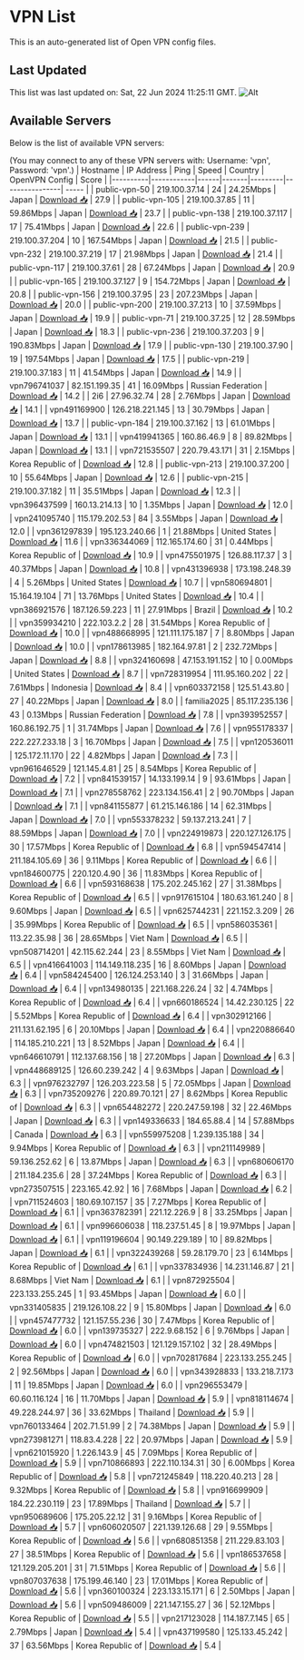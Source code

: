 # VPN List

This is an auto-generated list of Open VPN config files.

## Last Updated

This list was last updated on: Sat, 22 Jun 2024 11:25:11 GMT.
![Alt](https://repobeats.axiom.co/api/embed/186b98318ef1479477931607c1ad7d823f12451f.svg "Repobeats analytics image")

## Available Servers

Below is the list of available VPN servers:

(You may connect to any of these VPN servers with: Username: 'vpn', Password: 'vpn'.)
| Hostname | IP Address | Ping | Speed | Country | OpenVPN Config | Score |
|----------|------------|------|-------|---------|----------------| ----- |
| public-vpn-50 | 219.100.37.14 | 24 | 24.25Mbps | Japan | [Download 📥](./configs/server_0_JP.ovpn) | 27.9 |
| public-vpn-105 | 219.100.37.85 | 11 | 59.86Mbps | Japan | [Download 📥](./configs/server_1_JP.ovpn) | 23.7 |
| public-vpn-138 | 219.100.37.117 | 17 | 75.41Mbps | Japan | [Download 📥](./configs/server_2_JP.ovpn) | 22.6 |
| public-vpn-239 | 219.100.37.204 | 10 | 167.54Mbps | Japan | [Download 📥](./configs/server_3_JP.ovpn) | 21.5 |
| public-vpn-232 | 219.100.37.219 | 17 | 21.98Mbps | Japan | [Download 📥](./configs/server_4_JP.ovpn) | 21.4 |
| public-vpn-117 | 219.100.37.61 | 28 | 67.24Mbps | Japan | [Download 📥](./configs/server_5_JP.ovpn) | 20.9 |
| public-vpn-165 | 219.100.37.127 | 9 | 154.72Mbps | Japan | [Download 📥](./configs/server_6_JP.ovpn) | 20.8 |
| public-vpn-156 | 219.100.37.95 | 23 | 207.23Mbps | Japan | [Download 📥](./configs/server_7_JP.ovpn) | 20.0 |
| public-vpn-200 | 219.100.37.213 | 10 | 37.59Mbps | Japan | [Download 📥](./configs/server_8_JP.ovpn) | 19.9 |
| public-vpn-71 | 219.100.37.25 | 12 | 28.59Mbps | Japan | [Download 📥](./configs/server_9_JP.ovpn) | 18.3 |
| public-vpn-236 | 219.100.37.203 | 9 | 190.83Mbps | Japan | [Download 📥](./configs/server_10_JP.ovpn) | 17.9 |
| public-vpn-130 | 219.100.37.90 | 19 | 197.54Mbps | Japan | [Download 📥](./configs/server_11_JP.ovpn) | 17.5 |
| public-vpn-219 | 219.100.37.183 | 11 | 41.54Mbps | Japan | [Download 📥](./configs/server_12_JP.ovpn) | 14.9 |
| vpn796741037 | 82.151.199.35 | 41 | 16.09Mbps | Russian Federation | [Download 📥](./configs/server_13_RU.ovpn) | 14.2 |
| 2i6 | 27.96.32.74 | 28 | 2.76Mbps | Japan | [Download 📥](./configs/server_14_JP.ovpn) | 14.1 |
| vpn491169900 | 126.218.221.145 | 13 | 30.79Mbps | Japan | [Download 📥](./configs/server_15_JP.ovpn) | 13.7 |
| public-vpn-184 | 219.100.37.162 | 13 | 61.01Mbps | Japan | [Download 📥](./configs/server_16_JP.ovpn) | 13.1 |
| vpn419941365 | 160.86.46.9 | 8 | 89.82Mbps | Japan | [Download 📥](./configs/server_17_JP.ovpn) | 13.1 |
| vpn721535507 | 220.79.43.171 | 31 | 2.15Mbps | Korea Republic of | [Download 📥](./configs/server_18_KR.ovpn) | 12.8 |
| public-vpn-213 | 219.100.37.200 | 10 | 55.64Mbps | Japan | [Download 📥](./configs/server_19_JP.ovpn) | 12.6 |
| public-vpn-215 | 219.100.37.182 | 11 | 35.51Mbps | Japan | [Download 📥](./configs/server_20_JP.ovpn) | 12.3 |
| vpn396437599 | 160.13.214.13 | 10 | 1.35Mbps | Japan | [Download 📥](./configs/server_21_JP.ovpn) | 12.0 |
| vpn241095740 | 115.179.202.53 | 84 | 3.55Mbps | Japan | [Download 📥](./configs/server_22_JP.ovpn) | 12.0 |
| vpn361297839 | 195.123.240.66 | 1 | 21.88Mbps | United States | [Download 📥](./configs/server_23_US.ovpn) | 11.6 |
| vpn336344069 | 112.165.174.60 | 31 | 0.44Mbps | Korea Republic of | [Download 📥](./configs/server_24_KR.ovpn) | 10.9 |
| vpn475501975 | 126.88.117.37 | 3 | 40.37Mbps | Japan | [Download 📥](./configs/server_25_JP.ovpn) | 10.8 |
| vpn431396938 | 173.198.248.39 | 4 | 5.26Mbps | United States | [Download 📥](./configs/server_26_US.ovpn) | 10.7 |
| vpn580694801 | 15.164.19.104 | 71 | 13.76Mbps | United States | [Download 📥](./configs/server_27_US.ovpn) | 10.4 |
| vpn386921576 | 187.126.59.223 | 11 | 27.91Mbps | Brazil | [Download 📥](./configs/server_28_BR.ovpn) | 10.2 |
| vpn359934210 | 222.103.2.2 | 28 | 31.54Mbps | Korea Republic of | [Download 📥](./configs/server_29_KR.ovpn) | 10.0 |
| vpn488668995 | 121.111.175.187 | 7 | 8.80Mbps | Japan | [Download 📥](./configs/server_30_JP.ovpn) | 10.0 |
| vpn178613985 | 182.164.97.81 | 2 | 232.72Mbps | Japan | [Download 📥](./configs/server_31_JP.ovpn) | 8.8 |
| vpn324160698 | 47.153.191.152 | 10 | 0.00Mbps | United States | [Download 📥](./configs/server_32_US.ovpn) | 8.7 |
| vpn728319954 | 111.95.160.202 | 22 | 7.61Mbps | Indonesia | [Download 📥](./configs/server_33_ID.ovpn) | 8.4 |
| vpn603372158 | 125.51.43.80 | 27 | 40.22Mbps | Japan | [Download 📥](./configs/server_34_JP.ovpn) | 8.0 |
| familia2025 | 85.117.235.136 | 43 | 0.13Mbps | Russian Federation | [Download 📥](./configs/server_35_RU.ovpn) | 7.8 |
| vpn393952557 | 160.86.192.75 | 1 | 31.74Mbps | Japan | [Download 📥](./configs/server_36_JP.ovpn) | 7.6 |
| vpn955178337 | 222.227.233.18 | 3 | 16.70Mbps | Japan | [Download 📥](./configs/server_37_JP.ovpn) | 7.5 |
| vpn120536011 | 125.172.11.170 | 22 | 4.82Mbps | Japan | [Download 📥](./configs/server_38_JP.ovpn) | 7.3 |
| vpn961646529 | 121.145.4.81 | 25 | 8.54Mbps | Korea Republic of | [Download 📥](./configs/server_39_KR.ovpn) | 7.2 |
| vpn841539157 | 14.133.199.14 | 9 | 93.61Mbps | Japan | [Download 📥](./configs/server_40_JP.ovpn) | 7.1 |
| vpn278558762 | 223.134.156.41 | 2 | 90.70Mbps | Japan | [Download 📥](./configs/server_41_JP.ovpn) | 7.1 |
| vpn841155877 | 61.215.146.186 | 14 | 62.31Mbps | Japan | [Download 📥](./configs/server_42_JP.ovpn) | 7.0 |
| vpn553378232 | 59.137.213.241 | 7 | 88.59Mbps | Japan | [Download 📥](./configs/server_43_JP.ovpn) | 7.0 |
| vpn224919873 | 220.127.126.175 | 30 | 17.57Mbps | Korea Republic of | [Download 📥](./configs/server_44_KR.ovpn) | 6.8 |
| vpn594547414 | 211.184.105.69 | 36 | 9.11Mbps | Korea Republic of | [Download 📥](./configs/server_45_KR.ovpn) | 6.6 |
| vpn184600775 | 220.120.4.90 | 36 | 11.83Mbps | Korea Republic of | [Download 📥](./configs/server_46_KR.ovpn) | 6.6 |
| vpn593168638 | 175.202.245.162 | 27 | 31.38Mbps | Korea Republic of | [Download 📥](./configs/server_47_KR.ovpn) | 6.5 |
| vpn917615104 | 180.63.161.240 | 8 | 9.60Mbps | Japan | [Download 📥](./configs/server_48_JP.ovpn) | 6.5 |
| vpn625744231 | 221.152.3.209 | 26 | 35.99Mbps | Korea Republic of | [Download 📥](./configs/server_49_KR.ovpn) | 6.5 |
| vpn586035361 | 113.22.35.98 | 36 | 28.65Mbps | Viet Nam | [Download 📥](./configs/server_50_VN.ovpn) | 6.5 |
| vpn508714201 | 42.115.62.244 | 23 | 8.55Mbps | Viet Nam | [Download 📥](./configs/server_51_VN.ovpn) | 6.5 |
| vpn416641003 | 114.149.118.235 | 16 | 8.60Mbps | Japan | [Download 📥](./configs/server_52_JP.ovpn) | 6.4 |
| vpn584245400 | 126.124.253.140 | 3 | 31.66Mbps | Japan | [Download 📥](./configs/server_53_JP.ovpn) | 6.4 |
| vpn134980135 | 221.168.226.24 | 32 | 4.74Mbps | Korea Republic of | [Download 📥](./configs/server_54_KR.ovpn) | 6.4 |
| vpn660186524 | 14.42.230.125 | 22 | 5.52Mbps | Korea Republic of | [Download 📥](./configs/server_55_KR.ovpn) | 6.4 |
| vpn302912166 | 211.131.62.195 | 6 | 20.10Mbps | Japan | [Download 📥](./configs/server_56_JP.ovpn) | 6.4 |
| vpn220886640 | 114.185.210.221 | 13 | 8.52Mbps | Japan | [Download 📥](./configs/server_57_JP.ovpn) | 6.4 |
| vpn646610791 | 112.137.68.156 | 18 | 27.20Mbps | Japan | [Download 📥](./configs/server_58_JP.ovpn) | 6.3 |
| vpn448689125 | 126.60.239.242 | 4 | 9.63Mbps | Japan | [Download 📥](./configs/server_59_JP.ovpn) | 6.3 |
| vpn976232797 | 126.203.223.58 | 5 | 72.05Mbps | Japan | [Download 📥](./configs/server_60_JP.ovpn) | 6.3 |
| vpn735209276 | 220.89.70.121 | 27 | 8.62Mbps | Korea Republic of | [Download 📥](./configs/server_61_KR.ovpn) | 6.3 |
| vpn654482272 | 220.247.59.198 | 32 | 22.46Mbps | Japan | [Download 📥](./configs/server_62_JP.ovpn) | 6.3 |
| vpn149336633 | 184.65.88.4 | 14 | 57.88Mbps | Canada | [Download 📥](./configs/server_63_CA.ovpn) | 6.3 |
| vpn559975208 | 1.239.135.188 | 34 | 9.94Mbps | Korea Republic of | [Download 📥](./configs/server_64_KR.ovpn) | 6.3 |
| vpn211149989 | 59.136.252.62 | 6 | 13.87Mbps | Japan | [Download 📥](./configs/server_65_JP.ovpn) | 6.3 |
| vpn680606170 | 211.184.235.6 | 28 | 37.24Mbps | Korea Republic of | [Download 📥](./configs/server_66_KR.ovpn) | 6.3 |
| vpn273507515 | 223.165.42.92 | 16 | 7.68Mbps | Japan | [Download 📥](./configs/server_67_JP.ovpn) | 6.2 |
| vpn711524603 | 180.69.107.157 | 35 | 7.27Mbps | Korea Republic of | [Download 📥](./configs/server_68_KR.ovpn) | 6.1 |
| vpn363782391 | 221.12.226.9 | 8 | 33.25Mbps | Japan | [Download 📥](./configs/server_69_JP.ovpn) | 6.1 |
| vpn996606038 | 118.237.51.45 | 8 | 19.97Mbps | Japan | [Download 📥](./configs/server_70_JP.ovpn) | 6.1 |
| vpn119196604 | 90.149.229.189 | 10 | 89.82Mbps | Japan | [Download 📥](./configs/server_71_JP.ovpn) | 6.1 |
| vpn322439268 | 59.28.179.70 | 23 | 6.14Mbps | Korea Republic of | [Download 📥](./configs/server_72_KR.ovpn) | 6.1 |
| vpn337834936 | 14.231.146.87 | 21 | 8.68Mbps | Viet Nam | [Download 📥](./configs/server_73_VN.ovpn) | 6.1 |
| vpn872925504 | 223.133.255.245 | 1 | 93.45Mbps | Japan | [Download 📥](./configs/server_74_JP.ovpn) | 6.0 |
| vpn331405835 | 219.126.108.22 | 9 | 15.80Mbps | Japan | [Download 📥](./configs/server_75_JP.ovpn) | 6.0 |
| vpn457477732 | 121.157.55.236 | 30 | 7.47Mbps | Korea Republic of | [Download 📥](./configs/server_76_KR.ovpn) | 6.0 |
| vpn139735327 | 222.9.68.152 | 6 | 9.76Mbps | Japan | [Download 📥](./configs/server_77_JP.ovpn) | 6.0 |
| vpn474821503 | 121.129.157.102 | 32 | 28.49Mbps | Korea Republic of | [Download 📥](./configs/server_78_KR.ovpn) | 6.0 |
| vpn702817684 | 223.133.255.245 | 2 | 92.56Mbps | Japan | [Download 📥](./configs/server_79_JP.ovpn) | 6.0 |
| vpn343928833 | 133.218.7.173 | 11 | 19.85Mbps | Japan | [Download 📥](./configs/server_80_JP.ovpn) | 6.0 |
| vpn296553479 | 60.60.116.124 | 16 | 11.70Mbps | Japan | [Download 📥](./configs/server_81_JP.ovpn) | 5.9 |
| vpn818114674 | 49.228.244.97 | 36 | 33.62Mbps | Thailand | [Download 📥](./configs/server_82_TH.ovpn) | 5.9 |
| vpn760133464 | 202.71.51.99 | 2 | 74.38Mbps | Japan | [Download 📥](./configs/server_83_JP.ovpn) | 5.9 |
| vpn273981271 | 118.83.4.228 | 22 | 20.97Mbps | Japan | [Download 📥](./configs/server_84_JP.ovpn) | 5.9 |
| vpn621015920 | 1.226.143.9 | 45 | 7.09Mbps | Korea Republic of | [Download 📥](./configs/server_85_KR.ovpn) | 5.9 |
| vpn710866893 | 222.110.134.31 | 30 | 6.00Mbps | Korea Republic of | [Download 📥](./configs/server_86_KR.ovpn) | 5.8 |
| vpn721245849 | 118.220.40.213 | 28 | 9.32Mbps | Korea Republic of | [Download 📥](./configs/server_87_KR.ovpn) | 5.8 |
| vpn916699909 | 184.22.230.119 | 23 | 17.89Mbps | Thailand | [Download 📥](./configs/server_88_TH.ovpn) | 5.7 |
| vpn950689606 | 175.205.22.12 | 31 | 9.16Mbps | Korea Republic of | [Download 📥](./configs/server_89_KR.ovpn) | 5.7 |
| vpn606020507 | 221.139.126.68 | 29 | 9.55Mbps | Korea Republic of | [Download 📥](./configs/server_90_KR.ovpn) | 5.6 |
| vpn680851358 | 211.229.83.103 | 27 | 38.51Mbps | Korea Republic of | [Download 📥](./configs/server_91_KR.ovpn) | 5.6 |
| vpn186537658 | 121.129.205.201 | 31 | 71.51Mbps | Korea Republic of | [Download 📥](./configs/server_92_KR.ovpn) | 5.6 |
| vpn807037638 | 175.199.46.140 | 23 | 17.01Mbps | Korea Republic of | [Download 📥](./configs/server_93_KR.ovpn) | 5.6 |
| vpn360100324 | 223.133.15.171 | 6 | 2.50Mbps | Japan | [Download 📥](./configs/server_94_JP.ovpn) | 5.6 |
| vpn509486009 | 221.147.155.27 | 36 | 52.12Mbps | Korea Republic of | [Download 📥](./configs/server_95_KR.ovpn) | 5.5 |
| vpn217123028 | 114.187.7.145 | 65 | 2.79Mbps | Japan | [Download 📥](./configs/server_96_JP.ovpn) | 5.4 |
| vpn437199580 | 125.133.45.242 | 37 | 63.56Mbps | Korea Republic of | [Download 📥](./configs/server_97_KR.ovpn) | 5.4 |
